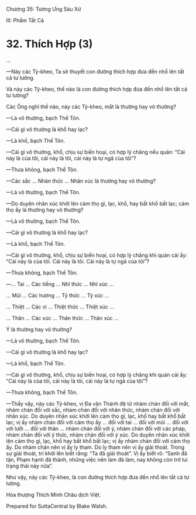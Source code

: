  

Chương 35: Tương Ưng Sáu Xứ

III: Phẩm Tất Cả

# 32\. Thích Hợp (3)

…

—Này các Tỷ-kheo, Ta sẽ thuyết con đường thích hợp đưa đến nhổ lên tất cả tư lường.

Và này các Tỷ-kheo, thế nào là con đường thích hợp đưa đến nhổ lên tất cả tư lường?

Các Ông nghĩ thế nào, này các Tỷ-kheo, mắt là thường hay vô thường?

—Là vô thường, bạch Thế Tôn.

—Cái gì vô thường là khổ hay lạc?

—Là khổ, bạch Thế Tôn.

—Cái gì vô thường, khổ, chịu sự biến hoại, có hợp lý chăng nếu quán: “Cái này là của tôi, cái này là tôi, cái này là tự ngã của tôi”?

—Thưa không, bạch Thế Tôn.

—Các sắc … Nhãn thức … Nhãn xúc là thường hay vô thường?

—Là vô thường, bạch Thế Tôn.

—Do duyên nhãn xúc khởi lên cảm thọ gì, lạc, khổ, hay bất khổ bất lạc; cảm thọ ấy là thường hay vô thường?

—Là vô thường, bạch Thế Tôn.

—Cái gì vô thường là khổ hay lạc?

—Là khổ, bạch Thế Tôn.

—Cái gì vô thường, khổ, chịu sự biến hoại, có hợp lý chăng khi quán cái ấy: “Cái này là của tôi. Cái này là tôi. Cái này là tự ngã của tôi”?

—Thưa không, bạch Thế Tôn.

—… Tai … Các tiếng … Nhĩ thức … Nhĩ xúc …

… Mũi … Các hương … Tỷ thức … Tỷ xúc …

… Thiệt … Các vị … Thiệt thức … Thiệt xúc …

… Thân … Các xúc … Thân thức … Thân xúc …

Ý là thường hay vô thường?

—Là vô thường, bạch Thế Tôn.

—Cái gì vô thường là khổ hay lạc?

—Là khổ, bạch Thế Tôn.

—Cái gì vô thường, khổ, chịu sự biến hoại, có hợp lý chăng khi quán cái ấy: “Cái này là của tôi, cái này là tôi, cái này là tự ngã của tôi”?

—Thưa không, bạch Thế Tôn.

—Thấy vậy, này các Tỷ-kheo, vị Ða văn Thánh đệ tử nhàm chán đối với mắt, nhàm chán đối với sắc, nhàm chán đối với nhãn thức, nhàm chán đối với nhãn xúc. Do duyên nhãn xúc khởi lên cảm thọ gì, lạc, khổ hay bất khổ bất lạc; vị ấy nhàm chán đối với cảm thọ ấy … đối với tai … đối với mũi … đối với với lưỡi … đối với thân … nhàm chán đối với ý, nhàm chán đối với các pháp, nhàm chán đối với ý thức, nhàm chán đối với ý xúc. Do duyên nhãn xúc khởi lên cảm thọ gì, lạc, khổ hay bất khổ bất lạc; vị ấy nhàm chán đối với cảm thọ ấy. Do nhàm chán nên vị ấy ly tham. Do ly tham nên vị ấy giải thoát. Trong sự giải thoát, trí khởi lên biết rằng: “Ta đã giải thoát”. Vị ấy biết rõ: “Sanh đã tận, Phạm hạnh đã thành, những việc nên làm đã làm, nay không còn trở lui trạng thái này nữa”.

Như vậy, này các Tỷ-kheo, là con đường thích hợp đưa đến nhổ lên tất cả tư lường.

Hòa thượng Thích Minh Châu dịch Việt.

Prepared for SuttaCentral by Blake Walsh.